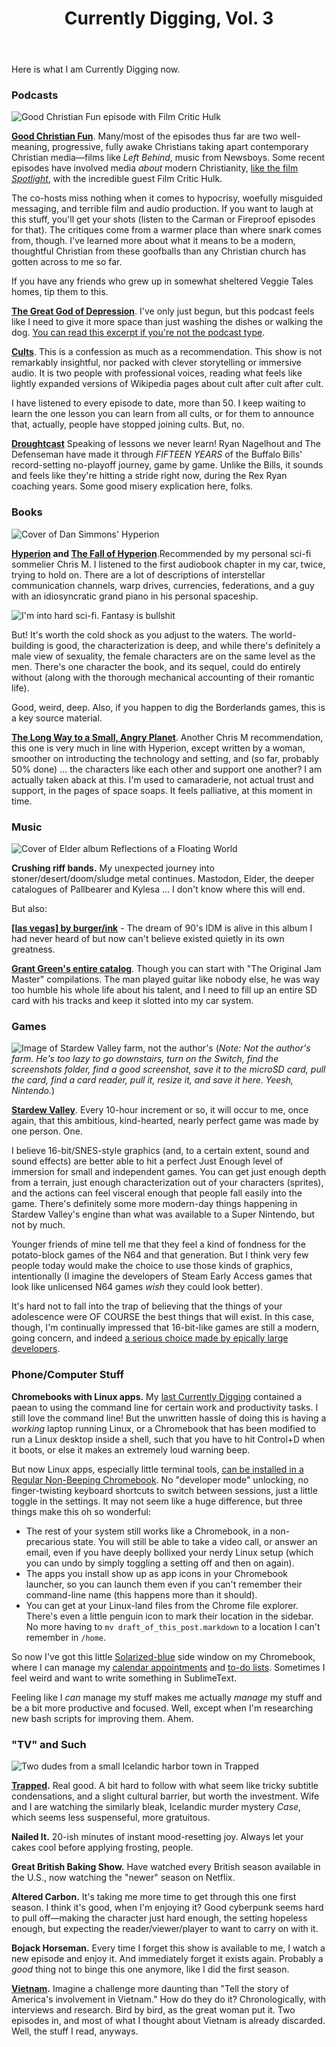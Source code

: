﻿---
layout: post
title: Currently Digging, Vol. 3
published: true
---

Here is what I am Currently Digging now.

### Podcasts

![Good Christian Fun episode with Film Critic Hulk](/assets/post_images/2018-08-25/gcf.jpg)

**[Good Christian Fun](https://www.goodchristianfun.com/)**. Many/most of the episodes thus far are two well-meaning, progressive, fully awake Christians taking apart contemporary Christian media―films like _Left Behind_, music from Newsboys. Some recent episodes have involved media _about_ modern Christianity, [like the film _Spotlight_](https://itunes.apple.com/us/podcast/good-christian-fun/id1276704640), with the incredible guest Film Critic Hulk. 

The co-hosts miss nothing when it comes to hypocrisy, woefully misguided messaging, and terrible film and audio production. If you want to laugh at this stuff, you'll get your shots (listen to the Carman or Fireproof episodes for that). The critiques come from a warmer place than where snark comes from, though. I've learned more about what it means to be a modern, thoughtful Christian from these goofballs than any Christian church has gotten across to me so far.

If you have any friends who grew up in somewhat sheltered Veggie Tales homes, tip them to this.

**[The Great God of Depression](https://www.stitcher.com/podcast/prx/showcase-from-radiotopia/e/55621278)**. I've only just begun, but this podcast feels like I need to give it more space than just washing the dishes or walking the dog. [You can read this excerpt if you're not the podcast type](https://www.nytimes.com/2018/08/03/opinion/sunday/depression-william-styron.html).

**[Cults](https://www.parcast.com/cults)**. This is a confession as much as a recommendation. This show is not remarkably insightful, nor packed with clever storytelling or immersive audio. It is two people with professional voices, reading what feels like lightly expanded versions of Wikipedia pages about cult after cult after cult.

I have listened to every episode to date, more than 50. I keep waiting to learn the one lesson you can learn from all cults, or for them to announce that, actually, people have stopped joining cults. But, no.

**[Droughtcast](http://www.thegoosesroost.com/the-droughtcast/)** Speaking of lessons we never learn! Ryan Nagelhout and The Defenseman have made it through _FIFTEEN YEARS_ of the Buffalo Bills' record-setting no-playoff journey, game by game. Unlike the Bills, it sounds and feels like they're hitting a stride right now, during the Rex Ryan coaching years. Some good misery explication here, folks.

### Books

![Cover of Dan Simmons' _Hyperion_](/assets/post_images/2018-08-25/hyperion_cover.jpg)

**[Hyperion](https://en.wikipedia.org/wiki/Hyperion_(Simmons_novel)) and [The Fall of Hyperion](https://en.wikipedia.org/wiki/The_Fall_of_Hyperion_(novel))**.Recommended by my personal sci-fi sommelier Chris M. I listened to the first audiobook chapter in my car, twice, trying to hold on. There are a lot of descriptions of interstellar communication channels, warp drives, currencies, federations, and a guy with an idiosyncratic grand piano in his personal spaceship.

![I'm into hard sci-fi. Fantasy is bullshit](/assets/post_images/2018-08-25/hard_scifi.png)

But! It's worth the cold shock as you adjust to the waters. The world-building is good, the characterization is deep, and while there's definitely a male view of sexuality, the female characters are on the same level as the men. There's one character the book, and its sequel, could do entirely without (along with the thorough mechanical accounting of their romantic life).

Good, weird, deep. Also, if you happen to dig the Borderlands games, this is a key source material.

**[The Long Way to a Small, Angry Planet](https://www.goodreads.com/book/show/22733729-the-long-way-to-a-small-angry-planet)**. Another Chris M recommendation, this one is very much in line with Hyperion, except written by a woman, smoother on introducting the technology and setting, and (so far, probably 50% done) ... the characters like each other and support one another? I am actually taken aback at this. I'm used to camaraderie, not actual trust and support, in the pages of space soaps. It feels palliative, at this moment in time.

### Music

![Cover of Elder album _Reflections of a Floating World_](/assets/post_images/2018-08-25/elder_reflections_album.jpg)

**Crushing riff bands.** My unexpected journey into stoner/desert/doom/sludge metal continues. Mastodon, Elder, the deeper catalogues of Pallbearer and Kylesa ... I don't know where this will end.

But also:

**[[las vegas] by burger/ink](https://open.spotify.com/album/2e9288yxNdFTCKO6MitcDy)** - The dream of 90's IDM is alive in this album I had never heard of but now can't believe existed quietly in its own greatness.

**[Grant Green's entire catalog](https://open.spotify.com/artist/6dAtGAnHCQ1ujMUZ9Ep82k)**. Though you can start with "The Original Jam Master" compilations. The man played guitar like nobody else, he was way too humble his whole life about his talent, and I need to fill up an entire SD card with his tracks and keep it slotted into my car system.

### Games

![Image of Stardew Valley farm, not the author's](/assets/post_images/2018-08-25/stardew_valley.jpg)
(_Note: Not the author's farm. He's too lazy to go downstairs, turn on the Switch, find the screenshots folder, find a good screenshot, save it to the microSD card, pull the card, find a card reader, pull it, resize it, and save it here. Yeesh, Nintendo._)

**[Stardew Valley](https://stardewvalley.net/)**. Every 10-hour increment or so, it will occur to me, once again, that this ambitious, kind-hearted, nearly perfect game was made by one person. One.

I believe 16-bit/SNES-style graphics (and, to a certain extent, sound and sound effects) are better able to hit a perfect Just Enough level of immersion for small and independent games. You can get just enough depth from a terrain, just enough characterization out of your characters (sprites), and the actions can feel visceral enough that people fall easily into the game. There's definitely some more modern-day things happening in Stardew Valley's engine than what was available to a Super Nintendo, but not by much.

Younger friends of mine tell me that they feel a kind of fondness for the potato-block games of the N64 and that generation. But I think very few people today would make the choice to use those kinds of graphics, intentionally (I imagine the developers of Steam Early Access games that look like unlicensed N64 games _wish_ they could look better).

It's hard not to fall into the trap of believing that the things of your adolescence were OF COURSE the best things that will exist. In this case, though, I'm continually impressed that 16-bit-like games are still a modern, going concern, and indeed [a serious choice made by epically large developers](https://octopathtraveler.nintendo.com/).

### Phone/Computer Stuff

**Chromebooks with Linux apps.** My [last Currently Digging](http://thepurdman.com/currently-digging-2/) contained a paean to using the command line for certain work and productivity tasks. I still love the command line! But the unwritten hassle of doing this is having a _working_ laptop running Linux, or a Chromebook that has been modified to run a Linux desktop inside a shell, such that you have to hit Control+D when it boots, or else it makes an extremely loud warning beep.

But now Linux apps, especially little terminal tools, [can be installed in a Regular Non-Beeping Chromebook](https://www.theverge.com/circuitbreaker/2018/6/28/17514390/chromebooks-intel-apollo-lake-linux-support). No "developer mode" unlocking, no finger-twisting keyboard shortcuts to switch between sessions, just a little toggle in the settings. It may not seem like a huge difference, but three things make this oh so wonderful:

+ The rest of your system still works like a Chromebook, in a non-precarious state. You will still be able to take a video call, or answer an email, even if you have deeply bollixed your nerdy Linux setup (which you can undo by simply toggling a setting off and then on again).
+ The apps you install show up as app icons in your Chromebook launcher, so you can launch them even if you can't remember their command-line name (this happens more than it should).
+ You can get at your Linux-land files from the Chrome file explorer. There's even a little penguin icon to mark their location in the sidebar. No more having to `mv draft_of_this_post.markdown` to a location I can't remember in `/home`.

So now I've got this little [Solarized-blue](https://ethanschoonover.com/solarized/) side window on my Chromebook, where I can manage my [calendar appointments](https://github.com/insanum/gcalcli) and [to-do lists](https://www.davidwaring.net/projects/rtm.html). Sometimes I feel weird and want to write something in SublimeText.

Feeling like I _can_ manage my stuff makes me actually _manage_ my stuff and be a bit more productive and focused. Well, except when I'm researching new bash scripts for improving them. Ahem.

### "TV" and Such

![Two dudes from a small Icelandic harbor town in Trapped](/assets/post_images/2018-08-25/trapped.jpg)

**[Trapped](https://en.wikipedia.org/wiki/Trapped_(Icelandic_TV_series)).** Real good. A bit hard to follow with what seem like tricky subtitle condensations, and a slight cultural barrier, but worth the investment. Wife and I are watching the similarly bleak, Icelandic murder mystery _Case_, which seems less suspenseful, more gratuitous.

**Nailed It.** 20-ish minutes of instant mood-resetting joy. Always let your cakes cool before applying frosting, people.

**Great British Baking Show.** Have watched every British season available in the U.S., now watching the "newer" season on Netflix.

**Altered Carbon.** It's taking me more time to get through this one first season. I think it's good, when I'm enjoying it? Good cyberpunk seems hard to pull off―making the character just hard enough, the setting hopeless enough, but expecting the reader/viewer/player to want to carry on with it.

**Bojack Horseman.** Every time I forget this show is available to me, I watch a new episode and enjoy it. And immediately forget it exists again. Probably a _good_ thing not to binge this one anymore, like I did the first season.

**[Vietnam](http://www.pbs.org/kenburns/the-vietnam-war/home/).** Imagine a challenge more daunting than "Tell the story of America's involvement in Vietnam." How do they do it? Chronologically, with interviews and research. Bird by bird, as the great woman put it. Two episodes in, and most of what I thought about Vietnam is already discarded. Well, the stuff I read, anyways.
